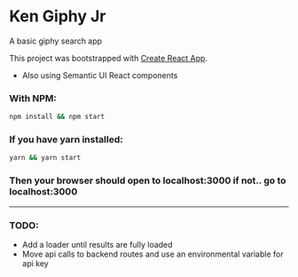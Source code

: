 # Ken Giphy Jr
A basic giphy search app

This project was bootstrapped with [Create React App](https://github.com/facebookincubator/create-react-app).
  - Also using Semantic UI React components

### With NPM:
```sh
npm install && npm start
```

### If you have yarn installed:
```sh
yarn && yarn start
```
### Then your browser should open to localhost:3000 if not.. go to localhost:3000

---
### TODO:
- Add a loader until results are fully loaded
- Move api calls to backend routes and use an environmental variable for api key
